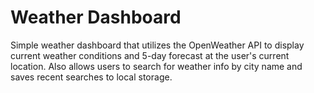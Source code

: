 # Weather Dashboard
Simple weather dashboard that utilizes the OpenWeather API to display current weather conditions and 5-day forecast at the user's current location. Also allows users to search for weather info by city name and saves recent searches to local storage.